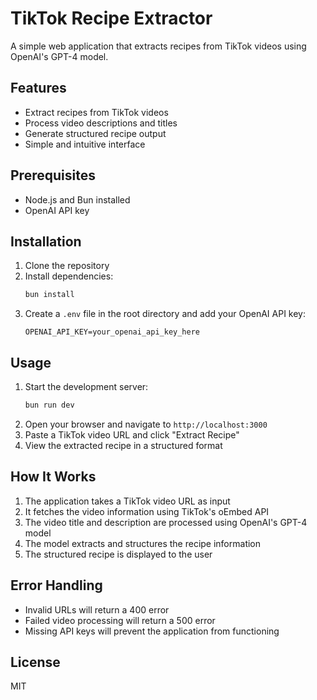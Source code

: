 # TikTok Recipe Extractor

A simple web application that extracts recipes from TikTok videos using OpenAI's GPT-4 model.

## Features

- Extract recipes from TikTok videos
- Process video descriptions and titles
- Generate structured recipe output
- Simple and intuitive interface

## Prerequisites

- Node.js and Bun installed
- OpenAI API key

## Installation

1. Clone the repository
2. Install dependencies:
   ```bash
   bun install
   ```
3. Create a `.env` file in the root directory and add your OpenAI API key:
   ```
   OPENAI_API_KEY=your_openai_api_key_here
   ```

## Usage

1. Start the development server:
   ```bash
   bun run dev
   ```
2. Open your browser and navigate to `http://localhost:3000`
3. Paste a TikTok video URL and click "Extract Recipe"
4. View the extracted recipe in a structured format

## How It Works

1. The application takes a TikTok video URL as input
2. It fetches the video information using TikTok's oEmbed API
3. The video title and description are processed using OpenAI's GPT-4 model
4. The model extracts and structures the recipe information
5. The structured recipe is displayed to the user

## Error Handling

- Invalid URLs will return a 400 error
- Failed video processing will return a 500 error
- Missing API keys will prevent the application from functioning

## License

MIT
